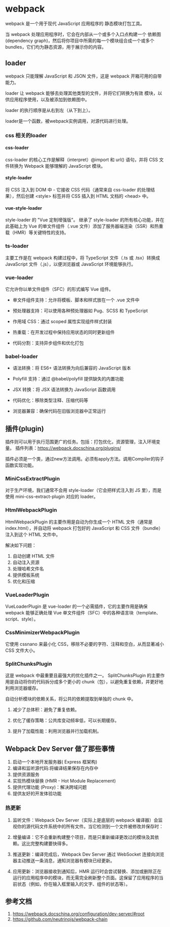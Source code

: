 # webpack

webpack 是一个用于现代 JavaScript 应用程序的 静态模块打包工具。

当 webpack 处理应用程序时，它会在内部从一个或多个入口点构建一个 依赖图(dependency graph)，然后将你项目中所需的每一个模块组合成一个或多个 bundles，它们均为静态资源，用于展示你的内容。

## loader

webpack 只能理解 JavaScript 和 JSON 文件，这是 webpack 开箱可用的自带能力。

loader 让 webpack 能够去处理其他类型的文件，并将它们转换为有效 模块，以供应用程序使用，以及被添加到依赖图中。

loader 的执行顺序是从右到左（从下到上）。

loader是一个函数，被webpack实例调用，对源代码进行处理。

### css 相关的loader

#### css-loader

css-loader 的核心工作是解释（interpret）@import 和 url() 语句，并将 CSS 文件转换为 Webpack 能够理解的 JavaScript 模块。

#### style-loader

将 CSS 注入到 DOM 中 - 它接收 CSS 代码（通常来自 css-loader 的处理结果），然后创建 <style\> 标签并将 CSS 插入到 HTML 文档的 <head\> 中。

#### vue-style-loader

style-loader 的 "Vue 定制增强版"。
继承了 style-loader 的所有核心功能，并在此基础上为 Vue 的单文件组件（.vue 文件）添加了服务器端渲染（SSR）和热重载（HMR）等关键特性的支持。

### ts-loader

主要工作是在 webpack 构建过程中，将 TypeScript 文件（.ts 或 .tsx）转换成 JavaScript 文件（.js），以便浏览器或 JavaScript 环境能够执行。

### vue-loader

它允许你以单文件组件（SFC）的形式编写 Vue 组件。

- 单文件组件支持：允许将模板、脚本和样式放在一个 .vue 文件中

- 预处理器支持：可以使用各种预处理器如 Pug、SCSS 和 TypeScript

- 作用域 CSS：通过 scoped 属性实现组件样式封装

- 热重载：在开发过程中保持应用状态的同时更新组件

- 代码分割：支持异步组件和优化打包

### babel-loader

- 语法转换：将 ES6+ 语法转换为向后兼容的 JavaScript 版本

- Polyfill 支持：通过 @babel/polyfill 提供缺失的内置功能

- JSX 转换：将 JSX 语法转换为 JavaScript 函数调用

- 代码优化：移除类型注释、压缩代码等

- 浏览器兼容：确保代码在旧版浏览器中正常运行

## 插件(plugin)

插件则可以用于执行范围更广的任务。包括：打包优化，资源管理，注入环境变量。
插件列表：https://webpack.docschina.org/plugins/

插件必须是一个类，通过new方法调用。必须有apply方法。调用Compiler的钩子函数实现功能。

### MiniCssExtractPlugin

对于生产环境，我们通常不会用 style-loader（它会把样式注入到 JS 里），而是使用 mini-css-extract-plugin 对应的 loader。

### HtmlWebpackPlugin

HtmlWebpackPlugin 的主要作用是自动为你生成一个 HTML 文件（通常是 index.html），并自动将 webpack 打包好的 JavaScript 和 CSS 文件（bundle）注入到这个 HTML 文件中。

解决如下问题：

1. 自动创建 HTML 文件
2. 自动注入资源
3. 处理哈希文件名
4. 提供模板系统
5. 优化和压缩

### VueLoaderPlugin

VueLoaderPlugin 是 vue-loader 的一个必需插件，它的主要作用是确保 webpack 能够正确处理 Vue 单文件组件（SFC）中的各种语言块（template、script、style）。

### CssMinimizerWebpackPlugin

它使用 cssnano 来最小化 CSS，移除不必要的字符、注释和空白，从而显著减小 CSS 文件大小。

### SplitChunksPlugin

这是 webpack 中最重要且最强大的优化插件之一。
SplitChunksPlugin 的主要作用是自动将你的代码拆分成多个更小的 chunk（包），以避免重复依赖，并更好地利用浏览器缓存。

自动分析模块的依赖关系，将公共的依赖提取到单独的 chunk 中。

1. 减少了总体积：避免了重复依赖。

2. 优化了缓存策略：公共库变动频率低，可以长期缓存。

3. 提升了加载性能：利用浏览器并行加载机制。

## Webpack Dev Server 做了那些事情

1. 启动一个本地开发服务器( Express 框架构)
2. 编译和监听源代码:将编译结果保存在内存中
3. 提供资源服务
4. 实现热模块替换 (HMR - Hot Module Replacement)
5. 提供代理功能 (Proxy)：解决跨域问题
6. 提供友好的开发体验功能

### 热更新

1. 监听文件：Webpack Dev Server（实际上是底层的 webpack 编译器）会监视你的源代码文件系统中的所有文件。当它检测到一个文件被修改并保存时：

2. 增量编译：它不会重新构建整个项目，而是只重新编译更改过的模块及其依赖。这比完整构建要快得多。

3. 推送更新：编译完成后，Webpack Dev Server 通过 WebSocket 连接向浏览器主动推送一条消息，通知浏览器有模块已经更新。

4. 应用更新：浏览器接收到通知后，HMR 运行时会尝试替换、添加或删除正在运行的应用程序中的模块，而无需完全刷新整个页面。这保留了应用程序的当前状态（例如，你在输入框里输入的文字、组件的状态等）。

## 参考文档

1. https://webpack.docschina.org/configuration/dev-server/#root
2. https://github.com/neutrinojs/webpack-chain
